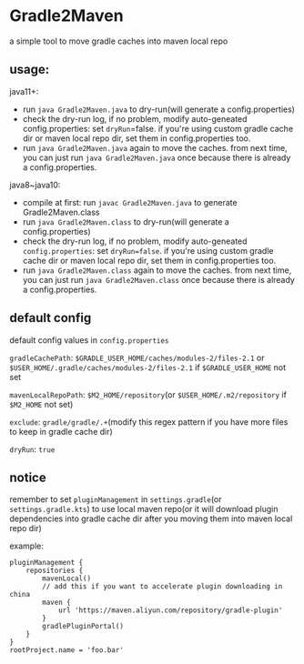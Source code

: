 # Gradle2Maven
a simple tool to move gradle caches into maven local repo

## usage: 
java11+:
- run `java Gradle2Maven.java` to dry-run(will generate a config.properties)
- check the dry-run log, if no problem, modify auto-geneated config.properties: set `dryRun`=false. if you're using custom gradle cache dir or maven local repo dir, set them in config.properties too.
- run `java Gradle2Maven.java` again to move the caches.
from next time, you can just run `java Gradle2Maven.java` once because there is already a config.properties.

java8~java10:
- compile at first: run `javac Gradle2Maven.java` to generate Gradle2Maven.class
- run `java Gradle2Maven.class` to dry-run(will generate a config.properties)
- check the dry-run log, if no problem, modify auto-geneated `config.properties`: set `dryRun=false`. if you're using custom gradle cache dir or maven local repo dir, set them in config.properties too.
- run `java Gradle2Maven.class` again to move the caches.
from next time, you can just run `java Gradle2Maven.class` once because there is already a config.properties.

## default config
default config values in `config.properties` 

`gradleCachePath`: `$GRADLE_USER_HOME/caches/modules-2/files-2.1` or `$USER_HOME/.gradle/caches/modules-2/files-2.1` if `$GRADLE_USER_HOME` not set 

`mavenLocalRepoPath`: `$M2_HOME/repository`(or `$USER_HOME/.m2/repository` if `$M2_HOME` not set) 

`exclude`: `gradle/gradle/.+`(modify this regex pattern if you have more files to keep in gradle cache dir)

`dryRun`: `true`

## notice
remember to set `pluginManagement` in `settings.gradle`(or `settings.gradle.kts`) to use local maven repo(or it will download plugin dependencies into gradle cache dir after you moving them into maven local repo dir)

example:
```
pluginManagement {
    repositories {
        mavenLocal()
        // add this if you want to accelerate plugin downloading in china
        maven {
            url 'https://maven.aliyun.com/repository/gradle-plugin'
        }
        gradlePluginPortal()
    }
}
rootProject.name = 'foo.bar'
```
